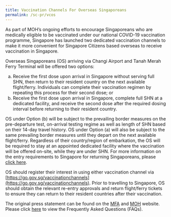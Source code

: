 ```yaml
---
title: Vaccination Channels For Overseas Singaporeans
permalink: /sc-pr/vcos
---
```

As part of MOH’s ongoing efforts to encourage Singaporeans who are medically eligible to be vaccinated under our national COVID-19 vaccination programme, Singapore has launched two dedicated vaccination channels to make it more convenient for Singapore Citizens based overseas to receive vaccination in Singapore.

Overseas Singaporeans (OS) arriving via Changi Airport and Tanah Merah Ferry Terminal will be offered two options:

<ul style="list-style-type:lower-alpha">
<li>Receive the first dose upon arrival in Singapore without serving full SHN, then return to their resident country on the next available flight/ferry. Individuals can complete their vaccination regimen by repeating this process for their second dose; or</li>
<li>Receive the first dose upon arrival in Singapore, complete full SHN at a dedicated facility, and receive the second dose after the required dosing interval before returning to their resident country.</li>
	</ul>

OS under Option (b) will be subject to the prevailing border measures on the pre-departure test, on-arrival testing regime as well as length of SHN based on their 14-day travel history. OS under Option (a) will also be subject to the same prevailing border measures until they depart on the next available flight/ferry. Regardless of their country/region of embarkation, the OS will be required to stay at an appointed dedicated facility where the vaccination will be offered on-site, while they are under SHN. For more information on the entry requirements to Singapore for returning Singaporeans, please [click here](/sc-pr/requirements-and-process).

OS should register their interest in using either vaccination channel via [https://go.gov.sg/vaccinationchannels](https://go.gov.sg/vaccinationchannels). Prior to travelling to Singapore, OS should obtain the relevant re-entry approvals and return flight/ferry tickets to ensure they can return to their resident countries after their vaccination.

The original press statement can be found on the [MFA](https://www.mfa.gov.sg/Newsroom/Press-Statements-Transcripts-and-Photos/2021/09/20210911-COVID-19-Vaccination-Channels-for-Overseas-Singaporeans) and [MOH](https://www.moh.gov.sg/news-highlights/details/covid-19-vaccination-channels-for-overseas-singaporeans_11Sep2021) website. Please click [here](https://www.moh.gov.sg/covid-19/vaccination/faqs---vaccination-channels-for-overseas-singaporeans) to view the Frequently Asked Questions (FAQs).
